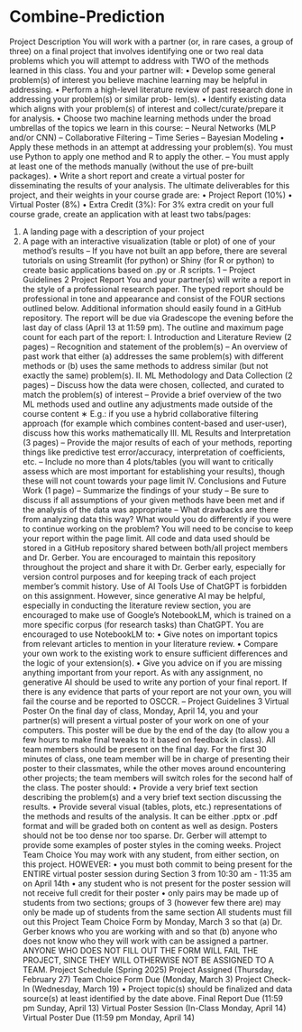 # Combine-Prediction
Project Description
You will work with a partner (or, in rare cases, a group of three) on a final project that involves identifying one or
two real data problems which you will attempt to address with TWO of the methods learned in this class. You
and your partner will:
• Develop some general problem(s) of interest you believe machine learning may be helpful in addressing.
• Perform a high-level literature review of past research done in addressing your problem(s) or similar prob-
lem(s).
• Identify existing data which aligns with your problem(s) of interest and collect/curate/prepare it for analysis.
• Choose two machine learning methods under the broad umbrellas of the topics we learn in this course:
– Neural Networks (MLP and/or CNN)
– Collaborative Filtering
– Time Series
– Bayesian Modeling
• Apply these methods in an attempt at addressing your problem(s). You must use Python to apply one
method and R to apply the other.
– You must apply at least one of the methods manually (without the use of pre-built packages).
• Write a short report and create a virtual poster for disseminating the results of your analysis.
The ultimate deliverables for this project, and their weights in your course grade are:
• Project Report (10%)
• Virtual Poster (8%)
• Extra Credit (3%): For 3% extra credit on your full course grade, create an application with at least two
tabs/pages:
1. A landing page with a description of your project
2. A page with an interactive visualization (table or plot) of one of your method’s results
– If you have not built an app before, there are several tutorials on using Streamlit (for python) or Shiny
(for R or python) to create basic applications based on .py or .R scripts.
1
– Project Guidelines 2
Project Report
You and your partner(s) will write a report in the style of a professional research paper. The typed report should
be professional in tone and appearance and consist of the FOUR sections outlined below. Additional information
should easily found in a GitHub repository. The report will be due via Gradescope the evening before the last day
of class (April 13 at 11:59 pm).
The outline and maximum page count for each part of the report:
I. Introduction and Literature Review (2 pages)
– Recognition and statement of the problem(s)
– An overview of past work that either (a) addresses the same problem(s) with different methods or (b)
uses the same methods to address similar (but not exactly the same) problem(s).
II. ML Methodology and Data Collection (2 pages)
– Discuss how the data were chosen, collected, and curated to match the problem(s) of interest
– Provide a brief overview of the two ML methods used and outline any adjustments made outside of the
course content
∗ E.g.: if you use a hybrid collaborative filtering approach (for example which combines content-based
and user-user), discuss how this works mathematically
III. ML Results and Interpretation (3 pages)
– Provide the major results of each of your methods, reporting things like predictive test error/accuracy,
interpretation of coefficients, etc.
– Include no more than 4 plots/tables (you will want to critically assess which are most important for
establishing your results), though these will not count towards your page limit
IV. Conclusions and Future Work (1 page)
– Summarize the findings of your study
– Be sure to discuss if all assumptions of your given methods have been met and if the analysis of the data
was appropriate
– What drawbacks are there from analyzing data this way? What would you do differently if you were to
continue working on the problem?
You will need to be concise to keep your report within the page limit. All code and data used should be stored in
a GitHub repository shared between both/all project members and Dr. Gerber. You are encouraged to maintain
this repository throughout the project and share it with Dr. Gerber early, especially for version control purposes
and for keeping track of each project member’s commit history.
Use of AI Tools
Use of ChatGPT is forbidden on this assignment. However, since generative AI may be helpful, especially in
conducting the literature review section, you are encouraged to make use of Google’s NotebookLM, which is
trained on a more specific corpus (for research tasks) than ChatGPT. You are encouraged to use NotebookLM to:
• Give notes on important topics from relevant articles to mention in your literature review.
• Compare your own work to the existing work to ensure sufficient differences and the logic of your extension(s).
• Give you advice on if you are missing anything important from your report.
As with any assignment, no generative AI should be used to write any portion of your final report. If there is any
evidence that parts of your report are not your own, you will fail the course and be reported to OSCCR.
– Project Guidelines 3
Virtual Poster
On the final day of class, Monday, April 14, you and your partner(s) will present a virtual poster of your work
on one of your computers. This poster will be due by the end of the day (to allow you a few hours to make final
tweaks to it based on feedback in class). All team members should be present on the final day. For the
first 30 minutes of class, one team member will be in charge of presenting their poster to their classmates, while
the other moves around encountering other projects; the team members will switch roles for the second half of the
class.
The poster should:
• Provide a very brief text section describing the problem(s) and a very brief text section discussing the results.
• Provide several visual (tables, plots, etc.) representations of the methods and results of the analysis.
It can be either .pptx or .pdf format and will be graded both on content as well as design. Posters should not be
too dense nor too sparse. Dr. Gerber will attempt to provide some examples of poster styles in the coming weeks.
Project Team Choice
You may work with any student, from either section, on this project. HOWEVER:
• you must both commit to being present for the ENTIRE virtual poster session during Section 3 from
10:30 am - 11:35 am on April 14th
• any student who is not present for the poster session will not receive full credit for their poster
• only pairs may be made up of students from two sections; groups of 3 (however few there are) may only be
made up of students from the same section
All students must fill out this Project Team Choice Form by Monday, March 3 so that (a) Dr. Gerber knows
who you are working with and so that (b) anyone who does not know who they will work with can be assigned a
partner.
ANYONE WHO DOES NOT FILL OUT THE FORM WILL FAIL THE PROJECT, SINCE THEY
WILL OTHERWISE NOT BE ASSIGNED TO A TEAM.
Project Schedule (Spring 2025)
Project Assigned (Thursday, February 27)
Team Choice Form Due (Monday, March 3)
Project Check-In (Wednesday, March 19)
• Project topic(s) should be finalized and data source(s) at least identified by the date above.
Final Report Due (11:59 pm Sunday, April 13)
Virtual Poster Session (In-Class Monday, April 14)
Virtual Poster Due (11:59 pm Monday, April 14)
